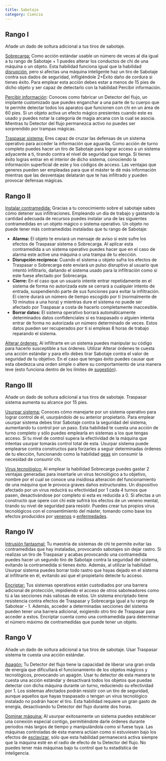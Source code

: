 ```yaml
---
title: Sabotaje
category: Ciencia
---
```


## Rango I

Añade un dado de soltura adicional a tus tiros de sabotaje.

<u>Sobrecarga:</u> Como acción estándar usable un número de veces al día igual a tu rango de Sabotaje + 1 puedes alterar los conductos de chi de una máquina o un objeto. Esta habilidad funciona igual que la habilidad [disrupción](https://raldamain.com/rules/Rangos/Magia%20arcana/magia%20protectora.html#rango-i), pero si afectas una máquina inteligente haz un tiro de Sabotaje contra sus dados de seguridad, infligiéndole 2+Éxito daño de cordura si tienes éxito. Para emplear esta acción debes estar a menos de 15 pies de dicho objeto y ser capaz de detectarlo con la habilidad Percibir información. 

<u>Percibir información</u>: Conoces como fabricar un Detector del flujo, un implante customizado que puedes enganchar a una parte de tu cuerpo que te permite detectar todos los aparatos que funcionen con chi en un área de 60 pies. Si un objeto activa un efecto mágico presientes cuando este es usado y puedes notar la categoría de magia arcana con la cual se asocia. Mientras tu Detector del flujo permanezca activo no puedes ser sorprendido por trampas mágicas. 

<u>Traspasar sistema:</u> Eres capaz de cruzar las defensas de un sistema operativo para acceder la información que aguarda. Como acción de turno completo puedes hacer un tiro de Sabotaje para lograr acceso a un sistema adyacente a ti, tirando contra el nivel de seguridad que tenga. Si tienes éxito logras entrar en el interior de dicho sistema, conociendo la información superficial de este y los códigos de acceso. Las ventajas que generes pueden ser empleadas para que el máster te dé más información mientras que las desventajas delatarán que te has infiltrado y pueden provocar defensas mágicas.

## Rango II

<u>Instalar contramedida:</u> Gracias a tu conocimiento sobre el sabotaje sabes cómo detener sus infiltraciones. Empleando un día de trabajo y gastando la cantidad adecuada de recursos puedes instalar una de las siguientes contramedidas en un objeto mágico o sistema operativo. Un objeto no puede tener más contramedidas instaladas que tu rango de Sabotaje:

- **Alarma:** El objeto te enviará un mensaje de aviso si este sufre los efectos de Traspasar sistema o Sobrecarga. Al aplicar esta contramedida a un sistema operativo puedes hacer que en el caso de alarma este active una máquina o una trampa de tu elección.
- **Disrupción recíproca:** Cuando el sistema u objeto sufra los efectos de Traspasar o Sobrecarga este enviará un pulso disruptivo al usuario que intentó infiltrarlo, dañando el sistema usado para la infiltración como si este fuese afectado por Sobrecarga.
- **Cierre:** En el caso que un usuario intente entrar repetidamente en el sistema de forma no autorizada este se cerrará a cualquier intento de entrada, suspendiendo parte de sus funciones para evitar la infiltración. El cierre durará un número de tiempo escogido por ti (normalmente de 10 minutos a una hora) y mientras dure el sistema no puede ser afectado por Traspasar a costa de hacerlo completamente inaccesible.
- **Borrar datos:** El sistema operativo borrará automáticamente determinados datos confidenciales si es traspasado o alguien intenta entrar de forma no autorizada un número determinado de veces. Estos datos pueden ser recuperados por ti si empleas 8 horas de trabajo reparando el sistema.

<u>Alterar órdenes:</u> Al infiltrarte en un sistema puedes manipular su código para hacerlo susceptible a tus órdenes. Utilizar Alterar órdenes te cuesta una acción estándar y para ello debes tirar Sabotaje contra el valor de seguridad de tu objetivo. En el caso que tengas éxito puedes causar que esta obedezca una orden simple o altere su comportamiento de una manera leve (esto funciona dentro de los límites de [sugestión](https://raldamain.com/rules/Rangos/Magia%20arcana/magia%20mental.html#rango-ii)). 

## Rango III

Añade un dado de soltura adicional a tus tiros de sabotaje. Traspasar sistema aumenta su alcance por 15 pies.

<u>Usurpar sistema:</u> Conoces cómo manejarte por un sistema operativo para lograr control de él, usurpándolo de su anterior propietario. Para emplear usurpar sistema debes tirar Sabotaje contra la seguridad del sistema, aumentando tu control por un paso. Esta habilidad te cuesta una acción de turno completo y sólo puedes emplearla en sistemas a los que tengas acceso. Si tu nivel de control supera la efectividad de la máquina que intentas usurpar tomarás control total de esta. Usurpar sistema puede emplearse contra constructos para forzarles a seguir determinadas órdenes de tu elección, funcionando como la habilidad [geas](https://raldamain.com/rules/Rangos/Magia%20arcana/magia%20mental.html#rango-iv) sin consumir la necesidad de consumir chi.

<u>Virus tecnológico:</u> Al emplear la habilidad Sobrecarga puedes gastar 2 ventajas generadas para insertarle un virus tecnológico a tu objetivo, nombre por el cual se conoce una insidiosa alteración del funcionamiento de una máquina que le provoca graves daños estructurales. Un dispositivo afectado por un virus  reducirá su efectividad por 1 cada 4 turnos que pasen, desactivándose por completo si esta es reducida a 0. Si afectas a un constructo que opere con chi este sufrirá los efectos de un veneno mental, tirando su nivel de seguridad para resistir. Puedes crear tus propios virus tecnológicos con el consentimiento del máster, tomando como base los efectos producidos por [venenos](https://raldamain.com/rules/Reglas%20adicionales/venenos_enfermedades.html#venenos) o [enfermedades](https://raldamain.com/rules/Reglas%20adicionales/venenos_enfermedades.html#enfermedades).

## Rango IV

<u>Intrusión fantasmal:</u> Tu maestría de sistemas de chi te permite evitar las contramedidas que hay instaladas, provocando sabotajes sin dejar rastro. Si realizas un tiro de Traspasar y acabas provocando una contramedida puedes hacer un segundo tiro de Sabotaje contra la seguridad del sistema, evitando la contramedida si tienes éxito. Además, al utilizar la habilidad Usurpar sistema puedes borrar todo rastro que hayas dejado en el sistema al infiltrarte en él, evitando así que el propietario detecte tu acceso.

<u>Encriptar:</u> Tus sistemas operativos están custodiados por una barrera adicional de protección, impidiendo el acceso de otros saboteadores como tú a las secciones más valiosas de estos. Un sistema encriptado tiene resistencia contra efectos de Traspasar y Sobrecarga igual a tu rango de Sabotear - 1. Además, acceder a determinadas secciones del sistema pueden tener una barrera adicional, exigiendo otro tiro de Traspasar para acceder a estos. Encriptar cuenta como una contramedida para determinar el número máximo de contramedidas que puede tener un objeto.

## Rango V

Añade un dado de soltura adicional a tus tiros de sabotaje. Usar Traspasar sistema te cuesta una acción estándar.

<u>Apagón:</u> Tu Detector del flujo tiene la capacidad de liberar una gran onda de energía que dificultará el funcionamiento de los objetos mágicos y tecnológicos, provocando un apagón. Usar tu detector de esta manera te cuesta una acción estándar y desactivará todos los objetos que puedas detectar con dicha máquina durante un turno, reduciendo su efectividad por 1. Los sistemas afectados podrán resistir con un tiro de seguridad, aunque aquellos que hayas traspasado o tengan un virus tecnológico instalado no podrán hacer el tiro. Esta habilidad requiere un gran gasto de energía, desactivando tu Detector del flujo durante dos horas. 

<u>Dominar máquina:</u> Al usurpar exitosamente un sistema puedes establecer una conexión especial contigo, permitiéndote darle órdenes durante periodos más largos de tiempo y manipulándola como si fuese tuya. Las máquinas controladas de esta manera actúan como si estuviesen bajo los efectos de [esclavizar](https://raldamain.com/rules/Rangos/Magia%20arcana/magia%20mental.html#rango-vi), sólo que esta habilidad permanecerá activa siempre que la máquina esté en el radio de efecto de tu Detector del flujo. No puedes tener más máquinas bajo tu control que tu estadística de inteligencia.